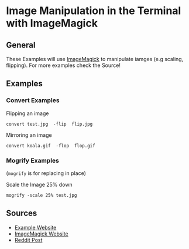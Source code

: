 # Image Manipulation in the Terminal with ImageMagick

## General 

These Examples will use [ImageMagick](https://imagemagick.org/) to manipulate iamges (e.g scaling, flipping). For more examples check the Source!


## Examples

### Convert Examples

Flipping an image 
```
convert test.jpg  -flip  flip.jpg
```

Mirroring an image 
```
convert koala.gif  -flop  flop.gif
```

### Mogrify Examples
(```mogrify``` is for replacing in place)


Scale the Image 25% down 
```
mogrify -scale 25% test.jpg
```

## Sources 

- [Example Website](http://www.imagemagick.org/Usage/basics/#mogrify)
- [ImageMagick Website](https://imagemagick.org/)
- [Reddit Post](https://www.reddit.com/r/commandline/comments/i6zhs8/common_imagemagick_examples/)
